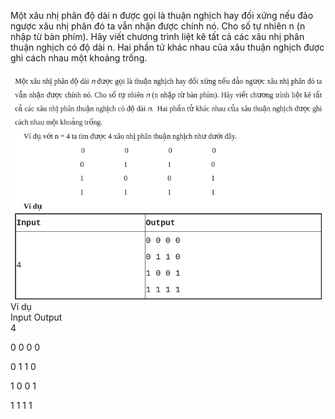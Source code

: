 Một xâu nhị phân độ dài n được gọi là thuận nghịch hay đối xứng nếu đảo ngược xâu nhị phân đó ta vẫn nhận được chính nó. Cho số tự nhiên n (n nhập từ bàn phím). Hãy viết chương trình liệt kê tất cả các xâu nhị phân thuận nghịch có độ dài n.  Hai phần tử khác nhau của xâu thuận nghịch được ghi cách nhau một khoảng trống.

![Alt text](image.png)
Ví dụ\
Input 	Output\
4 	

0 0 0 0

0 1 1 0

1 0 0 1

1 1 1 1